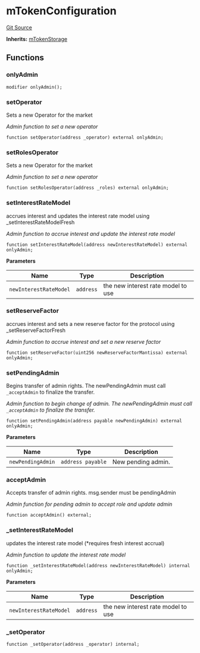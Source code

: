 # mTokenConfiguration
[Git Source](https://github.com/https://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@malda-protocol/malda-lending/blob/22e38d89bfe9c3bbd0459495952fb3409b4b0c16/src\mToken\mTokenConfiguration.sol)

**Inherits:**
[mTokenStorage](/src\mToken\mTokenStorage.sol\abstract.mTokenStorage.md)


## Functions
### onlyAdmin


```solidity
modifier onlyAdmin();
```

### setOperator

Sets a new Operator for the market

*Admin function to set a new operator*


```solidity
function setOperator(address _operator) external onlyAdmin;
```

### setRolesOperator

Sets a new Operator for the market

*Admin function to set a new operator*


```solidity
function setRolesOperator(address _roles) external onlyAdmin;
```

### setInterestRateModel

accrues interest and updates the interest rate model using _setInterestRateModelFresh

*Admin function to accrue interest and update the interest rate model*


```solidity
function setInterestRateModel(address newInterestRateModel) external onlyAdmin;
```
**Parameters**

|Name|Type|Description|
|----|----|-----------|
|`newInterestRateModel`|`address`|the new interest rate model to use|


### setReserveFactor

accrues interest and sets a new reserve factor for the protocol using _setReserveFactorFresh

*Admin function to accrue interest and set a new reserve factor*


```solidity
function setReserveFactor(uint256 newReserveFactorMantissa) external onlyAdmin;
```

### setPendingAdmin

Begins transfer of admin rights. The newPendingAdmin must call `_acceptAdmin` to finalize the transfer.

*Admin function to begin change of admin. The newPendingAdmin must call `_acceptAdmin` to finalize the transfer.*


```solidity
function setPendingAdmin(address payable newPendingAdmin) external onlyAdmin;
```
**Parameters**

|Name|Type|Description|
|----|----|-----------|
|`newPendingAdmin`|`address payable`|New pending admin.|


### acceptAdmin

Accepts transfer of admin rights. msg.sender must be pendingAdmin

*Admin function for pending admin to accept role and update admin*


```solidity
function acceptAdmin() external;
```

### _setInterestRateModel

updates the interest rate model (*requires fresh interest accrual)

*Admin function to update the interest rate model*


```solidity
function _setInterestRateModel(address newInterestRateModel) internal onlyAdmin;
```
**Parameters**

|Name|Type|Description|
|----|----|-----------|
|`newInterestRateModel`|`address`|the new interest rate model to use|


### _setOperator


```solidity
function _setOperator(address _operator) internal;
```

